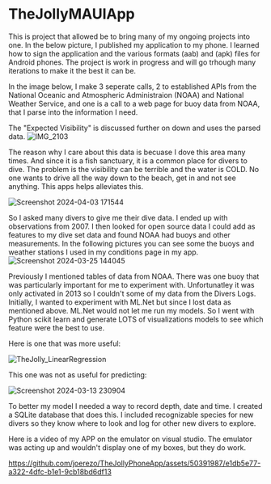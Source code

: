 # TheJollyMAUIApp
This is project that allowed be to bring many of my ongoing projects into one. In the below picture, I published my application to my phone. I learned how to sign the application and the various formats (aab) and (apk) files for Android phones. The project is work in progress and will go trhough many iterations to make it the best it can be.

In the image below, I make 3 seperate calls, 2 to established APIs from the National Oceanic and Atmospheric Administraion (NOAA) and National Weather Service, and one is a call to a web page for buoy data from NOAA, that I parse into the information I need.

The "Expected Visibility" is discussed further on down and uses the parsed data.
![IMG_2103](https://github.com/joerezo/TheJollyPhoneApp/assets/50391987/70e18a39-3931-4fa4-a757-5f21e1a5e70d)

The reason why I care about this data is becuase I dove this area many times. And since it is a fish sanctuary, it is a common place for divers to dive. The problem is the visibility can be terrible and the water is COLD. No one wants to drive all the way down to the beach, get in and not see anything. This apps helps alleviates this.

![Screenshot 2024-04-03 171544](https://github.com/joerezo/TheJollyPhoneApp/assets/50391987/e888c827-841b-4749-9726-d2c823091ad7)

So I asked many divers to give me their dive data. I ended up with observations from 2007. I then looked for open source data I could add as features to my dive set data and found NOAA had buoys and other measurements. In the following pictures you can see some the buoys and weather stations I used in my conditions page in my app.
![Screenshot 2024-03-25 144045](https://github.com/joerezo/TheJollyPhoneApp/assets/50391987/862cef96-307c-4615-b153-c0bd0a89a36a)

Previously I mentioned tables of data from NOAA. There was one buoy that was particularly important for me to experiment with. Unfortunatley it was only activated in 2013 so I couldn't some of my data from the Divers Logs.
Initially, I wanted to experiment with ML.Net but since I lost data as mentioned above. ML.Net would not let me run my models. So I went with Python scikit learn and generate LOTS of visualizations models to see which feature were the best to use.

Here is one that was more useful:

![TheJolly_LinearRegression](https://github.com/joerezo/TheJollyPhoneApp/assets/50391987/605c78b2-32d3-4cb3-bbf1-405872e0553b)

This one was not as useful for predicting:

![Screenshot 2024-03-13 230904](https://github.com/joerezo/TheJollyPhoneApp/assets/50391987/8d664336-ee1a-4f0b-9260-31a61b4e8336)

To better my model I needed a way to record depth, date and time. I created a SQLite database that does this. I included recognizable species for new divers so they know where to look and log for other new divers to explore.

Here is a video of my APP on the emulator on visual studio. The emulator was acting up and wouldn't display one of my boxes, but they do work.


https://github.com/joerezo/TheJollyPhoneApp/assets/50391987/e1db5e77-a322-4dfc-b1e1-9cb18bd6df13


